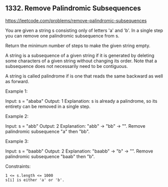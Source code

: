 ## 1332. Remove Palindromic Subsequences

https://leetcode.com/problems/remove-palindromic-subsequences

You are given a string s consisting only of letters 'a' and 'b'. In a single step you can remove one palindromic subsequence from s.

Return the minimum number of steps to make the given string empty.

A string is a subsequence of a given string if it is generated by deleting some characters of a given string without changing its order. Note that a subsequence does not necessarily need to be contiguous.

A string is called palindrome if is one that reads the same backward as well as forward.

Example 1:

Input: s = "ababa"
Output: 1
Explanation: s is already a palindrome, so its entirety can be removed in a single step.

Example 2:

Input: s = "abb"
Output: 2
Explanation: "abb" -> "bb" -> "".
Remove palindromic subsequence "a" then "bb".

Example 3:

Input: s = "baabb"
Output: 2
Explanation: "baabb" -> "b" -> "".
Remove palindromic subsequence "baab" then "b".

Constraints:

    1 <= s.length <= 1000
    s[i] is either 'a' or 'b'.
